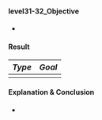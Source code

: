 #### level31-32_Objective

* 

#### Result

|**_Type_**|**_Goal_**|
|:--:|:--:|
|||

#### Explanation & Conclusion

* 